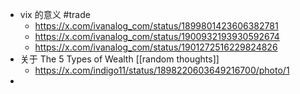 - vix 的意义 #trade
	- https://x.com/ivanalog_com/status/1899801423606382781
	- https://x.com/ivanalog_com/status/1900932193930592674
	- https://x.com/ivanalog_com/status/1901272516229824826
- 关于 The 5 Types of Wealth [[random thoughts]]
	- https://x.com/indigo11/status/1898220603649216700/photo/1
-